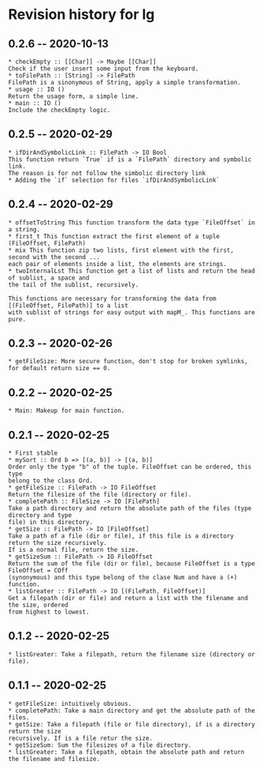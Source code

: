 # Revision history for lg

## 0.2.6 -- 2020-10-13
	* checkEmpty :: [[Char]] -> Maybe [[Char]]
	Check if the user insert some input from the keyboard.
	* toFilePath :: [String] -> FilePath
	FilePath is a sinonymous of String, apply a simple transformation.
	* usage :: IO ()
	Return the usage form, a simple line.
	* main :: IO ()
	Include the checkEmpty logic.
	
## 0.2.5 -- 2020-02-29
	* ifDirAndSymbolicLink :: FilePath -> IO Bool
	This function return `True` if is a `FilePath` directory and symbolic link.
	The reason is for not follow the simbolic directory link
	* Adding the `if` selection for files `ifDirAndSymbolicLink`

## 0.2.4 -- 2020-02-29
	* offsetToString This function transform the data type `FileOffset` in a string.
	* first_t This function extract the first element of a tuple (FileOffset, FilePath)
	* mix This function zip two lists, first element with the first, second with the second ...
	each pair of elements inside a list, the elements are strings.
	* twoInternalLst This function get a list of lists and return the head of sublist, a space and
	the tail of the sublist, recursively.

	This functions are necessary for transforming the data from [(FileOffset, FilePath)] to a list
	with sublist of strings for easy output with mapM_. This functions are pure.

## 0.2.3 -- 2020-02-26
	* getFileSize: More secure function, don't stop for broken symlinks, for default return size == 0.

## 0.2.2 -- 2020-02-25
	* Main: Makeup for main function.
	
## 0.2.1 -- 2020-02-25
	
	* First stable
	* mySort :: Ord b => [(a, b)] -> [(a, b)]
	Order only the type "b" of the tuple. FileOffset can be ordered, this type
	belong to the class Ord.
	* getFileSize :: FilePath -> IO FileOffset
	Return the filesize of the file (directory or file).
	* completePath :: FileSize -> IO [FilePath]
	Take a path directory and return the absolute path of the files (type directory and type
	file) in this directory.
	* getSize :: FilePath -> IO [FileOffset]
	Take a path of a file (dir or file), if this file is a directory return the size recursively.
	If is a normal file, return the size.
	* getSizeSum :: FilePath -> IO FileOffset
	Return the sum of the file (dir or file), because FileOffset is a type FileOffset = COff
	(synonymous) and this type belong of the clase Num and have a (+) function.
	* listGreater :: FilePath -> IO [(FilePath, FileOffset)]
	Get a filepath (dir or file) and return a list with the filename and the size, ordered
	from highest to lowest.
	
## 0.1.2 -- 2020-02-25

	* listGreater: Take a filepath, return the filename size (directory or file).
	
## 0.1.1 -- 2020-02-25

	* getFileSize: intuitively obvious.
	* completePath: Take a main directory and get the absolute path of the files.
	* getSize: Take a filepath (file or file directory), if is a directory return the size
	recursively. If is a file retur the size.
	* getSizeSum: Sum the filesizes of a file directory.
	* listGreater: Take a filepath, obtain the absolute path and return the filename and filesize.
	
